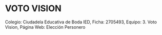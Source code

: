 # VOTO VISION
Colegio: Ciudadela Educativa de Boda IED, Ficha: 2705493, Equipo: 3. Voto Vision, Página Web: Elección Personero
